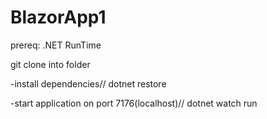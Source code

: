 # BlazorApp1


prereq: .NET RunTime

git clone into folder 

-install dependencies//
dotnet restore

-start application on port 7176(localhost)//
dotnet watch run
